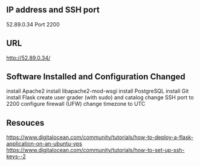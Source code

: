 ## IP address and SSH port
52.89.0.34
Port 2200

## URL
http://52.89.0.34/

## Software Installed and Configuration Changed
install Apache2
install libapache2-mod-wsgi
install PostgreSQL
install Git
install Flask
create user grader (with sudo) and catalog
change SSH port to 2200
configure firewall (UFW)
change timezone to UTC

## Resouces
https://www.digitalocean.com/community/tutorials/how-to-deploy-a-flask-application-on-an-ubuntu-vps
https://www.digitalocean.com/community/tutorials/how-to-set-up-ssh-keys--2
